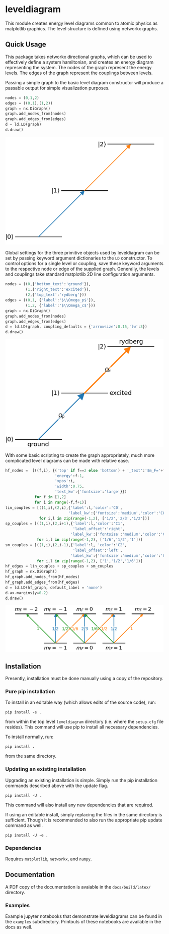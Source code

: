 # leveldiagram

This module creates energy level diagrams common to atomic physics as matplotlib graphics.
The level structure is defined using networkx graphs.

## Quick Usage

This package takes networkx directional graphs,
which can be used to effectively define a system hamiltonian,
and creates an energy diagram representing the system.
The nodes of the graph represent the energy levels.
The edges of the graph represent the couplings between levels.

Passing a simple graph to the basic level diagram constructor will produce a passable output for simple visualization purposes.

```python
nodes = (0,1,2)
edges = ((0,1),(1,2))
graph = nx.DiGraph()
graph.add_nodes_from(nodes)
graph.add_edges_from(edges)
d = ld.LD(graph)
d.draw()
```
![Simple 3-level diagram with default options](docs/source/basic_example.png)

Global settings for the three primitive objects used by leveldiagram can be set by passing keyword argument dictionaries to the `LD` constructor.
To control options for a single level or coupling,
save these keyword arguments to the respective node or edge of the supplied graph.
Generally, the levels and couplings take standard matplotlib 2D line configuration arguments.

```python
nodes = ((0,{'bottom_text':'ground'}),
         (1,{'right_text':'excited'}),
         (2,{'top_text':'rydberg'}))
edges = ((0,1, {'label':'$\\Omega_p$'}),
         (1,2, {'label':'$\\Omega_c$'}))
graph = nx.DiGraph()
graph.add_nodes_from(nodes)
graph.add_edges_from(edges)
d = ld.LD(graph, coupling_defaults = {'arrowsize':0.15,'lw':3})
d.draw()
```
![3-level diagram with some custom options](docs/source/intermediate_example.png)

With some basic scripting to create the graph appropriately,
much more complicated level diagrams can be made with relative ease.

```python
hf_nodes =  [((f,i), {('top' if f==2 else 'bottom') + '_text':'$m_F='+f'{i:d}'+'$',
                      'energy':f-1,
                      'xpos':i,
                      'width':0.75,
                      'text_kw':{'fontsize':'large'}})
             for f in [1,2]
             for i in range(-f,f+1)]
lin_couples = [((1,i),(2,i),{'label':l,'color':'C0',
                            'label_kw':{'fontsize':'medium','color':'C0'}})
               for i,l in zip(range(-1,2), ['1/2','2/3','1/2'])]
sp_couples = [((1,i),(2,i+1),{'label':l,'color':'C1',
                              'label_offset':'right',
                             'label_kw':{'fontsize':'medium','color':'C1'}})
              for i,l in zip(range(-1,2), ['1/6','1/2','1'])]
sm_couples = [((1,i),(2,i-1),{'label':l, 'color':'C2',
                              'label_offset':'left',
                             'label_kw':{'fontsize':'medium','color':'C2'}})
              for i,l in zip(range(-1,2), ['1','1/2','1/6'])]
hf_edges = lin_couples + sp_couples + sm_couples
hf_graph = nx.DiGraph()
hf_graph.add_nodes_from(hf_nodes)
hf_graph.add_edges_from(hf_edges)
d = ld.LD(hf_graph, default_label = 'none')
d.ax.margins(y=0.2)
d.draw()
```
![Hyperfine states with Clebsh-Gordon Coefficients](docs/source/hyperfine.png)


## Installation

Presently, installation must be done manually using a copy of the repository.

### Pure pip installation

To install in an editable way (which allows edits of the source code), run:
```shell
pip install -e .
```
from within the top level `leveldiagram` directory (i.e. where the `setup.cfg` file resides).
This command will use pip to install all necessary dependencies.

To install normally, run:
```shell
pip install .
```
from the same directory.


### Updating an existing installation

Upgrading an existing installation is simple.
Simply run the pip installation commands described above with the update flag.
```shell
pip install -U .
```
This command will also install any new dependencies that are required.

If using an editable install, simply replacing the files in the same directory is sufficient.
Though it is recommended to also run the appropriate pip update command as well.
```shell
pip install -U -e .
```

### Dependencies

Requires `matplotlib`, `networkx`, and `numpy`.

## Documentation

A PDF copy of the documentation is avaiable in the `docs/build/latex/` directory.

### Examples

Example jupyter notebooks that demonstrate leveldiagrams can be found in the `examples` subdirectory.
Printouts of these notebooks are available in the docs as well.